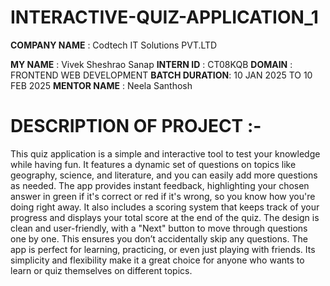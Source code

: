 # INTERACTIVE-QUIZ-APPLICATION_1

**COMPANY NAME** : Codtech IT Solutions PVT.LTD

 **MY NAME**     : Vivek Sheshrao Sanap
**INTERN ID**    : CT08KQB
**DOMAIN**       : FRONTEND WEB DEVELOPMENT
**BATCH DURATION**: 10 JAN 2025 TO 10 FEB 2025
**MENTOR NAME**   : Neela Santhosh

# DESCRIPTION OF PROJECT :-
      
This quiz application is a simple and interactive tool to test your knowledge while having fun. It features a dynamic set of questions on topics like geography, science, and literature, and you can easily add more questions as needed. The app provides instant feedback, highlighting your chosen answer in green if it's correct or red if it's wrong, so you know how you're doing right away. It also includes a scoring system that keeps track of your progress and displays your total score at the end of the quiz. The design is clean and user-friendly, with a "Next" button to move through questions one by one. This ensures you don’t accidentally skip any questions. The app is perfect for learning, practicing, or even just playing with friends. Its simplicity and flexibility make it a great choice for anyone who wants to learn or quiz themselves on different topics.


